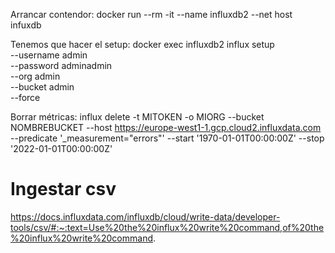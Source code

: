 Arrancar contendor:
docker run --rm -it --name influxdb2 --net host infuxdb

Tenemos que hacer el setup:
docker exec influxdb2 influx setup \
      --username admin \
      --password adminadmin \
      --org admin \
      --bucket admin \
      --force

Borrar métricas:
influx delete -t MITOKEN -o MIORG --bucket NOMBREBUCKET --host https://europe-west1-1.gcp.cloud2.influxdata.com --predicate '_measurement="errors"' --start '1970-01-01T00:00:00Z' --stop '2022-01-01T00:00:00Z'


# Ingestar csv
https://docs.influxdata.com/influxdb/cloud/write-data/developer-tools/csv/#:~:text=Use%20the%20influx%20write%20command,of%20the%20influx%20write%20command.

